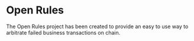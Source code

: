 # Open Rules 
The Open Rules project has been created to provide an easy to use way to arbitrate failed business transactions on chain.
